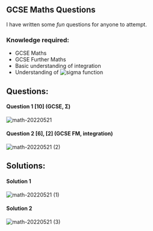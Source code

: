 ## GCSE Maths Questions
I have written some _fun_ questions for anyone to attempt.
### Knowledge required:
- GCSE Maths
- GCSE Further Maths
- Basic understanding of integration
- Understanding of ![sigma](https://latex.codecogs.com/svg.image?\sum&space;) function

## Questions:
#### Question 1 [10] (GCSE, Σ)
![math-20220521](https://user-images.githubusercontent.com/48258855/169643136-7658832f-a7f1-4430-80de-759daf564520.png)
#### Question 2 [6], [2] (GCSE FM, integration)
![math-20220521 (2)](https://user-images.githubusercontent.com/48258855/169643277-e06b62ba-c894-4074-9ca1-90d0cfcaede0.png)
## Solutions:
#### Solution 1
![math-20220521 (1)](https://user-images.githubusercontent.com/48258855/169643148-4078d38e-4e8e-4e26-8ef4-604d846e1c73.png)
#### Solution 2
![math-20220521 (3)](https://user-images.githubusercontent.com/48258855/169643640-a955fb35-d5a0-4a9a-a599-c71dfbdbbcde.png)
